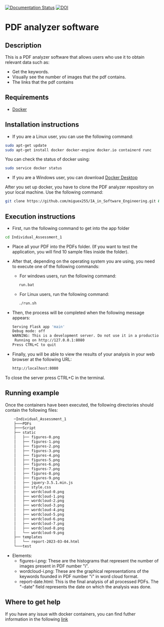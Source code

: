 [![Documentation Status](https://readthedocs.org/projects/pdf-analyzer-software/badge/?version=latest)](https://pdf-analyzer-software.readthedocs.io/en/latest/?badge=latest) [![DOI](https://zenodo.org/badge/609290837.svg)](https://zenodo.org/badge/latestdoi/609290837)

# PDF analyzer software

## Description

This is a PDF analyzer software that allows users who use it to obtain relevant data such as:

* Get the keywords.
* Visually see the number of images that the pdf contains.
* The links that the pdf contains

## Requirements

* [Docker](https://docs.docker.com/get-docker/)

## Installation instructions

* If you are a Linux user, you can use the following command:

```bash
sudo apt-get update
sudo apt-get install docker docker-engine docker.io containerd runc
```

You can check the status of docker using:

```bash
sudo service docker status
```

* If you are a Windows user, you can download [Docker Desktop](https://docs.docker.com/desktop/install/windows-install/)

After you set up docker, you have to clone the PDF analyzer repository on your local machine. Use the following command:

```bash
git clone https://github.com/miguex255/IA_in_Software_Engineering.git && cd IA_in_Software_Engineering
```

## Execution instructions

* First, run the following command to get into the app folder

```bash
cd Individual_Assessment_1
```

* Place all your PDF into the PDFs folder. (If you want to test the application, you will find 10 sample files inside the folder).
* After that, depending on the operating system you are using, you need to execute one of the following commands:

  * For windows users, run the following command:

  ```bash
     run.bat
  ```

  * For Linux users, run the following command:

  ```bash
     ./run.sh
  ```
* Then, the process will be completed when the following message appears:

  ```bash
  Serving Flask app 'main'
  Debug mode: off
  WARNING: This is a development server. Do not use it in a production deployment. Use a production WSGI server instead.
   Running on http://127.0.0.1:8080
  Press CTRL+C to quit
  ```
* Finally, you will be able to view the results of your analysis in your web browser at the following URL:

  ```bash
  http://localhost:8080
  ```

To close the server press CTRL+C in the terminal.

## Running example

Once the containers have been executed, the following directories should contain the following files:

```bash
    ─Individual_Assessment_1
    ├───PDFs
    ├───Script
    ├── static
    │   ├── figures-0.png
    │   ├── figures-1.png
    │   ├── figures-2.png
    │   ├── figures-3.png
    │   ├── figures-4.png
    │   ├── figures-5.png
    │   ├── figures-6.png
    │   ├── figures-7.png
    │   ├── figures-8.png
    │   ├── figures-9.png
    │   ├── jquery-3.5.1.min.js
    │   ├── style.css
    │   ├── wordcloud-0.png
    │   ├── wordcloud-1.png
    │   ├── wordcloud-2.png
    │   ├── wordcloud-3.png
    │   ├── wordcloud-4.png
    │   ├── wordcloud-5.png
    │   ├── wordcloud-6.png
    │   ├── wordcloud-7.png
    │   ├── wordcloud-8.png
    │   └── wordcloud-9.png
    ├── templates
    │   └── report-2023-03-04.html
    └───test
```

* Elements:
  * figures-i.png: These are the histograms that represent the number of images present in PDF number "i".
  * wordcloud-i.png: These are the graphical representations of the keywords founded in PDF number "i" in word cloud format.
  * report-date.html: This is the final analysis of all processed PDFs. The "-date" field represents the date on which the analysis was done.

## Where to get help

If you have any issue with docker containers, you can find futher information in the following [link](https://docs.docker.com)
